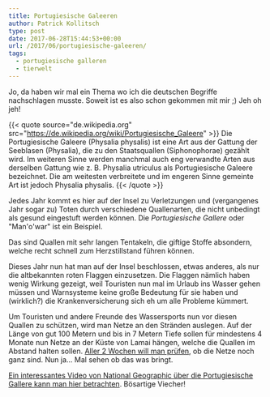 ```yaml
---
title: Portugiesische Galeeren
author: Patrick Kollitsch
type: post
date: 2017-06-28T15:44:53+00:00
url: /2017/06/portugiesische-galeeren/
tags:
  - portugiesische galleren
  - tierwelt
---
```

Jo, da haben wir mal ein Thema wo ich die deutschen Begriffe nachschlagen musste. Soweit ist es also schon gekommen mit mir ;) Jeh oh jeh!

{{< quote source="de.wikipedia.org" src="https://de.wikipedia.org/wiki/Portugiesische_Galeere" >}}
Die Portugiesische Galeere (Physalia physalis) ist eine Art aus der Gattung der Seeblasen (Physalia), die zu den Staatsquallen (Siphonophorae) gezählt wird. Im weiteren Sinne werden manchmal auch eng verwandte Arten aus derselben Gattung wie z. B. Physalia utriculus als Portugiesische Galeere bezeichnet. Die am weitesten verbreitete und im engeren Sinne gemeinte Art ist jedoch Physalia physalis.
{{< /quote >}}

Jedes Jahr kommt es hier auf der Insel zu Verletzungen und (vergangenes Jahr sogar zu) Toten durch verschiedene Quallenarten, die nicht unbedingt als gesund eingestuft werden können. Die _Portugiesische Gallere_ oder "Man'o'war" ist ein Beispiel.

Das sind Quallen mit sehr langen Tentakeln, die giftige Stoffe absondern, welche recht schnell zum Herzstillstand führen können.

Dieses Jahr nun hat man auf der Insel beschlossen, etwas anderes, als nur die altbekannten roten Flaggen einzusetzen. Die Flaggen nämlich haben wenig Wirkung gezeigt, weil Touristen nun mal im Urlaub ins Wasser gehen müssen und Warnsysteme keine große Bedeutung für sie haben und (wirklich?) die Krankenversicherung sich eh um alle Probleme k&uuml;mmert.

Um Touristen und andere Freunde des Wassersports nun vor diesen Quallen zu sch&uuml;tzen, wird man Netze an den Str&auml;nden auslegen. Auf der L&auml;nge von gut 100 Metern und bis in 7 Metern Tiefe sollen f&uuml;r mindestens 4 Monate nun Netze an der K&uuml;ste von Lamai h&auml;ngen, welche die Quallen im Abstand halten sollen. [Aller 2 Wochen will man pr&uuml;fen][1], ob die Netze noch ganz sind. Nun ja... Mal sehen ob das was bringt.

[Ein interessantes Video von National Geographic &uuml;ber die Portugiesische Gallere kann man hier betrachten][2]. B&ouml;sartige Viecher!

[1]: http://www.nationmultimedia.com/news/breakingnews/30319350
[2]: http://video.nationalgeographic.com/video/manowar_portuguese